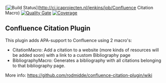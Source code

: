 [![Build Status](http://ci.icaprojecten.nl/jenkins/buildStatus/icon?job=Confluence%20Citation%20Macro)](http://ci.icaprojecten.nl/jenkins/job/Confluence Citation Macro)
[![Quality Gate](http://ci.icaprojecten.nl/api/badges/gate?key=nl.mdlware.confluence.plugins.citation)](http://ci.icaprojecten.nl/dashboard/index/nl.mdlware.confluence.plugins.citation)
[![Coverage](http://ci.icaprojecten.nl/api/badges/measure?key=nl.mdlware.confluence.plugins.citation&metric=coverage)](http://ci.icaprojecten.nl/dashboard/index/nl.mdlware.confluence.plugins.citation) 


Confluence Citation Plugin
--------------------------
This plugin adds APA-support to Confluence using 2 macro's:
* CitationMacro: Add a citation to a website (more kinds of resources will be added soon) with a link to a custom Bibliography page
* BibliographyMacro: Generates a bibliography with all citations belonging to that bibliography page.


More info: https://github.com/rodmidde/confluence-citation-plugin/wiki
